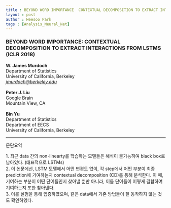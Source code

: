 ```yaml
---
title : BEYOND WORD IMPORTANCE  CONTEXTUAL DECOMPOSITION TO EXTRACT INTERACTIONS FROM LSTMS
layout : post
author : Heesoo Park
tags : [Analysis_Neural_Net]
---
```


<h3>BEYOND WORD IMPORTANCE: CONTEXTUAL DECOMPOSITION
TO EXTRACT INTERACTIONS FROM LSTMS (ICLR 2018)</h3>


<p>

<b>W. James Murdoch </b><Br/>
Department of Statistics<br/>
University of California, Berkeley<br/>
<em>jmurdoch@berkeley.edu</em><br/><br/>
<b>Peter J. Liu</b><br/>
Google Brain<br/>
Mountain View, CA<br/><br/>
<b>Bin Yu</b><br/>
Department of Statistics<br/>
Department of EECS<br/>
University of California, Berkeley<br/>


</p>

<hr />
문단요약
<p>
1. 최근 data 간의 non-linearty를 학습하는 모델들은 해석이 불가능하여 black box로 남아있다. (대표적으로 LSTMs) <br/>
2. 이 논문에선, LSTM 모델에서 어떤 변경도 없이, 각 step에서 어떤 부분이 최종 prediction에 기여하는지 contextual decomposition (CD)를 통해 분석한다. 이 때, 기여하는 부분이 어떤 단어들인지 찾아낼 뿐만 아니라, 이들 단어들이 어떻게 결합하여 기여하는지 또한 찾아낸다.<br/>
3. 이를 실험을 통해 입증하였으며, 같은 data에서 기존 방법들이 잘 동작하지 않는 것도 확인하였다.
</p>
